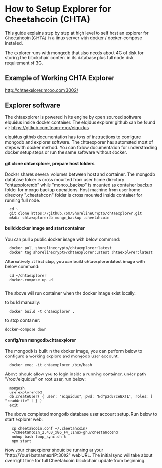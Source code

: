 # How to Setup Explorer for Cheetahcoin (CHTA) 

This guide explains step by step at high level to self host an explorer for Cheetahcoin (CHTA) in a linux server with docker / docker-compose installed.

The explorer runs with mongodb that also needs about 4G of disk for storing the blockchain content in its database plus full node disk requirement of 3G. 

## Example of Working CHTA Explorer

http://chtaexplorer.mooo.com:3002/

## Explorer software

The chtaexplorer is powered in its engine by open sourced software eIquidus inside docker container. The eIqidus explorer github can be found at:
https://github.com/team-exor/eiquidus

eIquidus github documentation has tons of instructions to configure mongodb and explorer software. The chtaexplorer has automated most of steps with docker method.
You can follow documentation for understanding docker setup steps or run the same software without docker. 

#### git clone chtaexplorer, prepare host folders

Docker shares several volumes between host and container. The mongodb database folder is cross mounted from user home directory "chtaexplorerdb" while "mongo_backup"
is mounted as container backup folder for mongo backup operations. Host machine from user home directory ".cheetahcoin" folder is cross mounted inside container for running full node. 

```
  cd ~
  git clone https://github.com/ShorelineCrypto/chtaexplorer.git
  mkdir chtaexplorerdb mongo_backup .cheetahcoin

```

#### build docker image and start container

You can pull a public docker image with below command:

```
  docker pull shorelinecrypto/chtaexplorer:latest
  docker tag shorelinecrypto/chtaexplorer:latest chtaexplorer:latest
```

Alternatively at first step, you can build chtaexplorer:latest image with below command:

```
  cd ~/chtaexplorer
  docker-compose up -d
  
```

The above will run container when the docker image exist locally. 

to build manually:

```
  docker build -t chtaexplorer .
```

to stop container:
```
docker-compose down
```

#### config/run mongodb/chtaexplorer

The mongodb is built in the docker image, you can perform below to configure a working explore and mongodb user account.

```
  docker exec -it chtaexplorer /bin/bash
```

Above should allow you to login inside a running container, under path "/root/eiquidus" on root user, run below:
```
  mongosh
  use explorerdb2
  db.createUser( { user: "eiquidus", pwd: "Nd^p2d77ceBX!L", roles: [ "readWrite" ] } )
  exit
```

The above completed mongodb database user account setup. Run below to start explorer web:

```
   cp cheetahcoin.conf ~/.cheetahcoin/
   ~/cheetahcoin_2.4.0_x86_64_linux-gnu/cheetahcoind
   nohup bash loop_sync.sh &
   npm start
```

Now your chtaexplorer should be running at your "http://YourHostnameorIP:3002" web URL.
The initial sync will take about overnight time for full Cheetahcoin blockchain update from beginning. 

